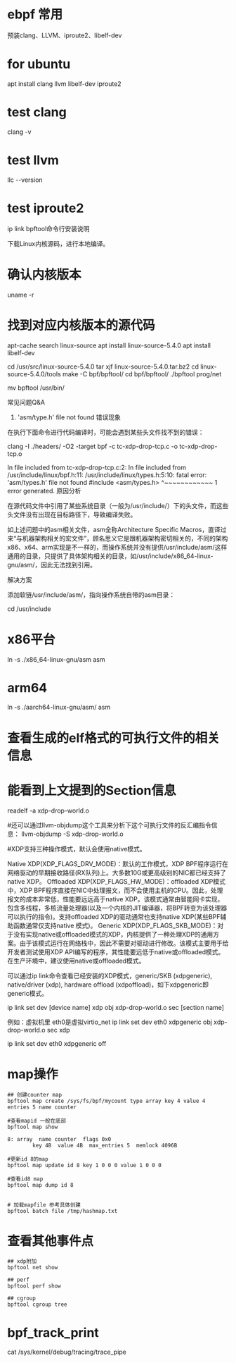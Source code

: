 # ebpf 常用

预装clang、LLVM、iproute2、libelf-dev

# for ubuntu
apt install clang llvm libelf-dev iproute2
# test clang
clang -v
# test llvm
llc --version
# test iproute2
ip link
bpftool命令行安装说明

下载Linux内核源码，进行本地编译。

# 确认内核版本
uname -r
# 找到对应内核版本的源代码
apt-cache search linux-source
apt install linux-source-5.4.0
apt install libelf-dev

cd /usr/src/linux-source-5.4.0
tar xjf linux-source-5.4.0.tar.bz2
cd linux-source-5.4.0/tools
make -C  bpf/bpftool/
cd bpf/bpftool/
./bpftool prog/net

mv bpftool /usr/bin/


常见问题Q&A
1. 'asm/type.h' file not found
错误现象

在执行下面命令进行代码编译时，可能会遇到某些头文件找不到的错误：

clang -I ./headers/ -O2 -target bpf -c tc-xdp-drop-tcp.c -o tc-xdp-drop-tcp.o

In file included from tc-xdp-drop-tcp.c:2:
In file included from /usr/include/linux/bpf.h:11:
/usr/include/linux/types.h:5:10: fatal error: 'asm/types.h' file not found
#include <asm/types.h>
        ^~~~~~~~~~~~~
1 error generated.
原因分析

在源代码文件中引用了某些系统目录（一般为/usr/include/）下的头文件，而这些头文件没有出现在目标路径下，导致编译失败。

如上述问题中的asm相关文件，asm全称Architecture Specific Macros，直译过来“与机器架构相关的宏文件”，顾名思义它是跟机器架构密切相关的，不同的架构x86、x64、arm实现是不一样的，而操作系统并没有提供/usr/include/asm/这样通用的目录，只提供了具体架构相关的目录，如/usr/include/x86_64-linux-gnu/asm/，因此无法找到引用。

解决方案

添加软链/usr/include/asm/，指向操作系统自带的asm目录：

cd /usr/include

# x86平台
ln -s ./x86_64-linux-gnu/asm asm

# arm64
ln -s ./aarch64-linux-gnu/asm/ asm



# 查看生成的elf格式的可执行文件的相关信息
# 能看到上文提到的Section信息
readelf -a xdp-drop-world.o


#还可以通过llvm-objdump这个工具来分析下这个可执行文件的反汇编指令信息：
llvm-objdump -S xdp-drop-world.o


#XDP支持三种操作模式，默认会使用native模式。

Native XDP(XDP_FLAGS_DRV_MODE)：默认的工作模式，XDP BPF程序运行在网络驱动的早期接收路径(RX队列)上。大多数10G或更高级别的NIC都已经支持了native XDP。
Offloaded XDP(XDP_FLAGS_HW_MODE)：offloaded XDP模式中，XDP BPF程序直接在NIC中处理报文，而不会使用主机的CPU。因此，处理报文的成本非常低，性能要远远高于native XDP。该模式通常由智能网卡实现，包含多线程，多核流量处理器(以及一个内核的JIT编译器，将BPF转变为该处理器可以执行的指令)。支持offloaded XDP的驱动通常也支持native XDP(某些BPF辅助函数通常仅支持native 模式)。
Generic XDP(XDP_FLAGS_SKB_MODE)：对于没有实现native或offloaded模式的XDP，内核提供了一种处理XDP的通用方案。由于该模式运行在网络栈中，因此不需要对驱动进行修改。该模式主要用于给开发者测试使用XDP API编写的程序，其性能要远低于native或offloaded模式。在生产环境中，建议使用native或offloaded模式。

可以通过ip link命令查看已经安装的XDP模式，generic/SKB (xdpgeneric), native/driver (xdp), hardware offload (xdpoffload)，如下xdpgeneric即generic模式。


ip link set dev [device name] xdp obj xdp-drop-world.o sec [section name]

例如：虚拟机里 eth0是虚拟virtio_net
ip link set dev eth0 xdpgeneric obj xdp-drop-world.o sec xdp

ip link set dev eth0 xdpgeneric off



# map操作
```
## 创建counter map
bpftool map create /sys/fs/bpf/mycount type array key 4 value 4 entries 5 name counter

#查看mapid 一般在底部
bpftool map show

8: array  name counter  flags 0x0
        key 4B  value 4B  max_entries 5  memlock 4096B

#更新id 8的map
bpftool map update id 8 key 1 0 0 0 value 1 0 0 0

#查看id8 map
bpftool map dump id 8


# 加载mapfile 参考具体创建
bpftool batch file /tmp/hashmap.txt 
```


# 查看其他事件点
```
## xdp附加
bpftool net show 

## perf 
bpftool perf show

## cgroup 
bpftool cgroup tree

```

# bpf_track_print
cat  /sys/kernel/debug/tracing/trace_pipe